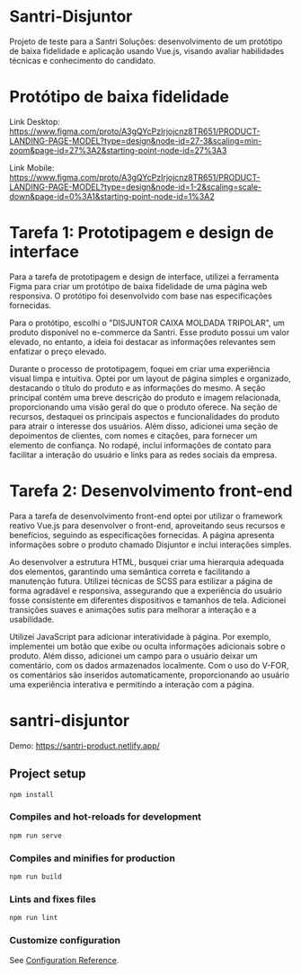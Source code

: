 # Santri-Disjuntor
Projeto de teste para a Santri Soluções: desenvolvimento de um protótipo de baixa fidelidade e aplicação usando Vue.js, visando avaliar habilidades técnicas e conhecimento do candidato. 

# Protótipo de baixa fidelidade
Link Desktop: https://www.figma.com/proto/A3gQYcPzIrjojcnz8TR651/PRODUCT-LANDING-PAGE-MODEL?type=design&node-id=27-3&scaling=min-zoom&page-id=27%3A2&starting-point-node-id=27%3A3

Link Mobile: https://www.figma.com/proto/A3gQYcPzIrjojcnz8TR651/PRODUCT-LANDING-PAGE-MODEL?type=design&node-id=1-2&scaling=scale-down&page-id=0%3A1&starting-point-node-id=1%3A2 

# Tarefa 1: Prototipagem e design de interface
Para a tarefa de prototipagem e design de interface, utilizei a ferramenta Figma para criar um protótipo de baixa fidelidade de uma página web responsiva. O protótipo foi desenvolvido com base nas especificações fornecidas.

Para o protótipo, escolhi o "DISJUNTOR CAIXA MOLDADA TRIPOLAR", um produto disponível no e-commerce da Santri. Esse produto possui um valor elevado, no entanto, a ideia foi destacar as informações relevantes sem enfatizar o preço elevado.

Durante o processo de prototipagem, foquei em criar uma experiência visual limpa e intuitiva. Optei por um layout de página simples e organizado, destacando o título do produto e as informações do mesmo. A seção principal contém uma breve descrição do produto e imagem relacionada, proporcionando uma visão geral do que o produto oferece. Na seção de recursos, destaquei os principais aspectos e funcionalidades do produto para atrair o interesse dos usuários. Além disso, adicionei uma seção de depoimentos de clientes, com nomes e citações, para fornecer um elemento de confiança. No rodapé, incluí informações de contato para facilitar a interação do usuário e links para as redes sociais da empresa.

# Tarefa 2: Desenvolvimento front-end
Para a tarefa de desenvolvimento front-end optei por utilizar o framework reativo Vue.js para desenvolver o front-end, aproveitando seus recursos e benefícios, seguindo as especificações fornecidas. A página apresenta informações sobre o produto chamado Disjuntor e inclui interações simples.

Ao desenvolver a estrutura HTML, busquei criar uma hierarquia adequada dos elementos, garantindo uma semântica correta e facilitando a manutenção futura. Utilizei técnicas de SCSS para estilizar a página de forma agradável e responsiva, assegurando que a experiência do usuário fosse consistente em diferentes dispositivos e tamanhos de tela. Adicionei transições suaves e animações sutis para melhorar a interação e a usabilidade.

Utilizei JavaScript para adicionar interatividade à página. Por exemplo, implementei um botão que exibe ou oculta informações adicionais sobre o produto. Além disso, adicionei um campo para o usuário deixar um comentário, com os dados armazenados localmente. Com o uso do V-FOR, os comentários são inseridos automaticamente, proporcionando ao usuário uma experiência interativa e permitindo a interação com a página.

# santri-disjuntor
Demo: https://santri-product.netlify.app/

## Project setup
```
npm install
```

### Compiles and hot-reloads for development
```
npm run serve
```

### Compiles and minifies for production
```
npm run build
```

### Lints and fixes files
```
npm run lint
```

### Customize configuration
See [Configuration Reference](https://cli.vuejs.org/config/).
